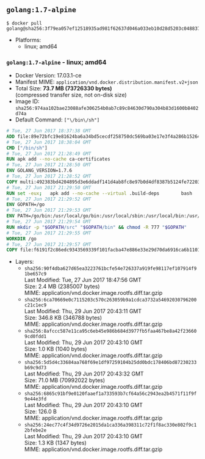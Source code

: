 ## `golang:1.7-alpine`

```console
$ docker pull golang@sha256:3f79ea057ef12518935ad981f62637d046a033eb10d28d5203c048837fedee58
```

-	Platforms:
	-	linux; amd64

### `golang:1.7-alpine` - linux; amd64

-	Docker Version: 17.03.1-ce
-	Manifest MIME: `application/vnd.docker.distribution.manifest.v2+json`
-	Total Size: **73.7 MB (73726330 bytes)**  
	(compressed transfer size, not on-disk size)
-	Image ID: `sha256:974aa102bae23088afe306254b0ab7c89c84630d790a304b83d1600b8402d74a`
-	Default Command: `["\/bin\/sh"]`

```dockerfile
# Tue, 27 Jun 2017 18:37:38 GMT
ADD file:89e72bfc19e81624ba6a34bd5cecdf258750dc569ba03e17e3f4a286b1526461 in / 
# Tue, 27 Jun 2017 18:38:04 GMT
CMD ["/bin/sh"]
# Tue, 27 Jun 2017 21:28:49 GMT
RUN apk add --no-cache ca-certificates
# Tue, 27 Jun 2017 21:28:50 GMT
ENV GOLANG_VERSION=1.7.6
# Tue, 27 Jun 2017 21:28:52 GMT
COPY multi:492383bd4204895d3e6ddadf141d4ab8fc8e97b0d4df8387b5124fe722039f0d in /go-alpine-patches/ 
# Tue, 27 Jun 2017 21:29:50 GMT
RUN set -eux; 	apk add --no-cache --virtual .build-deps 		bash 		gcc 		musl-dev 		openssl 		go 	; 	export 		GOROOT_BOOTSTRAP="$(go env GOROOT)" 		GOOS="$(go env GOOS)" 		GOARCH="$(go env GOARCH)" 		GO386="$(go env GO386)" 		GOARM="$(go env GOARM)" 		GOHOSTOS="$(go env GOHOSTOS)" 		GOHOSTARCH="$(go env GOHOSTARCH)" 	; 		wget -O go.tgz "https://golang.org/dl/go$GOLANG_VERSION.src.tar.gz"; 	echo '1a67a4e688673fdff7ba41e73482b0e59ac5bd0f7acf703bc6d50cc775c5baba *go.tgz' | sha256sum -c -; 	tar -C /usr/local -xzf go.tgz; 	rm go.tgz; 		cd /usr/local/go/src; 	for p in /go-alpine-patches/*.patch; do 		[ -f "$p" ] || continue; 		patch -p2 -i "$p"; 	done; 	./make.bash; 		rm -rf /go-alpine-patches; 	apk del .build-deps; 		export PATH="/usr/local/go/bin:$PATH"; 	go version
# Tue, 27 Jun 2017 21:29:52 GMT
ENV GOPATH=/go
# Tue, 27 Jun 2017 21:29:53 GMT
ENV PATH=/go/bin:/usr/local/go/bin:/usr/local/sbin:/usr/local/bin:/usr/sbin:/usr/bin:/sbin:/bin
# Tue, 27 Jun 2017 21:29:54 GMT
RUN mkdir -p "$GOPATH/src" "$GOPATH/bin" && chmod -R 777 "$GOPATH"
# Tue, 27 Jun 2017 21:29:55 GMT
WORKDIR /go
# Tue, 27 Jun 2017 21:29:57 GMT
COPY file:f6191f2c86edc9343569339f101facba47e886e33e29d70da6916ca6b1101a53 in /usr/local/bin/ 
```

-	Layers:
	-	`sha256:90f4dba627d65ea3223761bcfe54e726337a919fe98117ef107914f91be657c9`  
		Last Modified: Tue, 27 Jun 2017 18:47:56 GMT  
		Size: 2.4 MB (2385007 bytes)  
		MIME: application/vnd.docker.image.rootfs.diff.tar.gzip
	-	`sha256:6ca70669e0c7115203c570c263059b9a1cdca3732a54692030796200c21c1ec9`  
		Last Modified: Thu, 29 Jun 2017 20:43:11 GMT  
		Size: 346.8 KB (346788 bytes)  
		MIME: application/vnd.docker.image.rootfs.diff.tar.gzip
	-	`sha256:8afccc587e11ca95c6eb45e986b684d3977fb5faa467be8a42f236609cd0fdd1`  
		Last Modified: Thu, 29 Jun 2017 20:43:10 GMT  
		Size: 1.0 KB (1040 bytes)  
		MIME: application/vnd.docker.image.rootfs.diff.tar.gzip
	-	`sha256:5d5d4c33684aa768f69e1df97259104b25dd0bdc178406bd87230233b69c9d73`  
		Last Modified: Thu, 29 Jun 2017 20:43:32 GMT  
		Size: 71.0 MB (70992022 bytes)  
		MIME: application/vnd.docker.image.rootfs.diff.tar.gzip
	-	`sha256:6865c91bf9e0120faaef1a733593b7cf64a56c2943ea2b4571f11f9f9e44e3fd`  
		Last Modified: Thu, 29 Jun 2017 20:43:10 GMT  
		Size: 126.0 B  
		MIME: application/vnd.docker.image.rootfs.diff.tar.gzip
	-	`sha256:24ec77c4f34d9726e2015da1ca336a398311c72f1f8ac330e802f9c12bfebe2e`  
		Last Modified: Thu, 29 Jun 2017 20:43:10 GMT  
		Size: 1.3 KB (1347 bytes)  
		MIME: application/vnd.docker.image.rootfs.diff.tar.gzip
